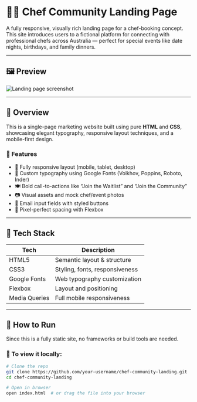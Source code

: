 # 👨‍🍳 Chef Community Landing Page

A fully responsive, visually rich landing page for a chef-booking concept.  
This site introduces users to a fictional platform for connecting with professional chefs across Australia — perfect for special events like date nights, birthdays, and family dinners.

---

## 🖼️ Preview

![Landing page screenshot](assets/screencapture-file-Users-Tanya-iCloud-Drive-Archive-Documents-Projects-first-landing-page-index-html-2025-05-20-20_19_37.png
)

---

## 📸 Overview

This is a single-page marketing website built using pure **HTML** and **CSS**, showcasing elegant typography, responsive layout techniques, and a mobile-first design.

### 👀 Features

- 📱 Fully responsive layout (mobile, tablet, desktop)
- 🎨 Custom typography using Google Fonts (Volkhov, Poppins, Roboto, Inder)
- 🍽 Bold call-to-actions like “Join the Waitlist” and “Join the Community”
- 📷 Visual assets and mock chef/event photos
- 📩 Email input fields with styled buttons
- 🤏 Pixel-perfect spacing with Flexbox

---

## 🧪 Tech Stack

| Tech      | Description                           |
|-----------|---------------------------------------|
| HTML5     | Semantic layout & structure           |
| CSS3      | Styling, fonts, responsiveness        |
| Google Fonts | Web typography customization      |
| Flexbox   | Layout and positioning                |
| Media Queries | Full mobile responsiveness       |

---

## 🚀 How to Run

Since this is a fully static site, no frameworks or build tools are needed.

### 🔧 To view it locally:

```bash
# Clone the repo
git clone https://github.com/your-username/chef-community-landing.git
cd chef-community-landing

# Open in browser
open index.html  # or drag the file into your browser
